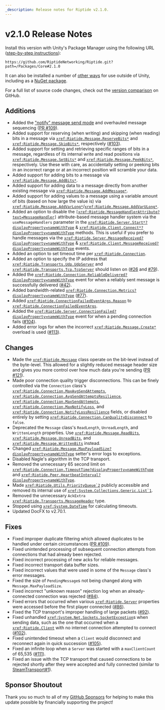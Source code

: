 ```yaml
---
_description: Release notes for Riptide v2.1.0.
---
```


# v2.1.0 Release Notes

Install this version with Unity's Package Manager using the following URL ([step-by-step instructions](~/manual/overview/installation.md#option-1-unity-package-manager)):
```plaintext
https://github.com/RiptideNetworking/Riptide.git?path=/Packages/Core#2.1.0
```

It can also be installed a number of [other ways](~/manual/overview/installation.md#net-projects) for use outside of Unity, including as a [NuGet package](https://www.nuget.org/packages/RiptideNetworking.Riptide).

For a full list of source code changes, check out the [version comparison](https://github.com/RiptideNetworking/Riptide/compare/v2.0.0...v2.1.0) on GitHub.

## Additions

- Added the ["notify" message send mode](~/manual/guides/send-modes-explained.md#notify-send-mode) and overhauled message sequencing ([PR #109](https://github.com/RiptideNetworking/Riptide/pull/109)).
- Added support for reserving (when writing) and skipping (when reading) bits in a message via <code><xref:Riptide.Message.ReserveBits*></code> and <code><xref:Riptide.Message.SkipBits*></code>, respectively ([#103](https://github.com/RiptideNetworking/Riptide/issues/103)).
- Added support for setting and retrieving specific ranges of bits in a message, regardless of its internal write and read positions via <code><xref:Riptide.Message.SetBits*></code> and <code><xref:Riptide.Message.PeekBits*></code>, respectively. Use these with care, as accidentally setting or peeking bits in an incorrect range or at an incorrect position will scramble your data.
- Added support for adding bits to a message via <code><xref:Riptide.Message.AddBits*></code>.
- Added support for adding data to a message directly from another existing message via <code><xref:Riptide.Message.AddMessage*></code>.
- Added support for adding values to a message using a variable amount of bits (based on how large the value is) via <code><xref:Riptide.Message.AddVarLong*></code>/<code><xref:Riptide.Message.AddVarULong*></code>.
- Added an option to disable the <code>[<xref:Riptide.MessageHandlerAttribute?text=MessageHandler>]</code> attribute-based message handler system via the `useMessageHandlers` parameter in the <code><xref:Riptide.Server.Start*?displayProperty=nameWithType></code> & <code><xref:Riptide.Client.Connect*?displayProperty=nameWithType></code> methods. This is useful if you prefer to handle messages via the <code><xref:Riptide.Server.MessageReceived?displayProperty=nameWithType></code> & <code><xref:Riptide.Client.MessageReceived?displayProperty=nameWithType></code> events.
- Added an option to set timeout time per <code><xref:Riptide.Connection></code>.
- Added an option to specify the IP address that <code><xref:Riptide.Transports.Udp.UdpServer></code> and <code><xref:Riptide.Transports.Tcp.TcpServer></code> should listen on ([#26](https://github.com/RiptideNetworking/Riptide/issues/26) and [#79](https://github.com/RiptideNetworking/Riptide/issues/79)).
- Added the <code><xref:Riptide.Connection.ReliableDelivered?displayProperty=nameWithType></code> event for when a reliably sent message is successfully delivered ([#42](https://github.com/RiptideNetworking/Riptide/pull/42)).
- Added bandwidth-related <code><xref:Riptide.Connection.Metrics?displayProperty=nameWithType></code> ([#77](https://github.com/RiptideNetworking/Riptide/issues/77)).
- Added <code><xref:Riptide.ConnectionFailedEventArgs.Reason></code> to <code><xref:Riptide.ConnectionFailedEventArgs></code>.
- Added the <code><xref:Riptide.Server.ConnectionFailed?displayProperty=nameWithType></code> event for when a pending connection fails ([#104](https://github.com/RiptideNetworking/Riptide/issues/104)).
- Added error logs for when the incorrect <code><xref:Riptide.Message.Create*></code> overload is used ([#113](https://github.com/RiptideNetworking/Riptide/pull/113)).

## Changes

- Made the <code><xref:Riptide.Message></code> class operate on the bit-level instead of the byte-level. This allowed for a slightly reduced message header size and gives you more control over how much data you're sending ([PR #121](https://github.com/RiptideNetworking/Riptide/pull/121)).
- Made poor connection quality trigger disconnections. This can be finely controlled via the `Connection` class's <code><xref:Riptide.Connection.MaxAvgSendAttempts></code>, <code><xref:Riptide.Connection.AvgSendAttemptsResilience></code>, <code><xref:Riptide.Connection.MaxSendAttempts></code>, <code><xref:Riptide.Connection.MaxNotifyLoss></code>, and <code><xref:Riptide.Connection.NotifyLossResilience></code> fields, or disabled entirely by setting <code><xref:Riptide.Connection.CanQualityDisconnect></code> to `false`.
- Deprecated the `Message` class's `ReadLength`, `UnreadLength`, and `WrittenLength` properties. Use <code><xref:Riptide.Message.ReadBits></code>, <code><xref:Riptide.Message.UnreadBits></code>, and <code><xref:Riptide.Message.WrittenBits></code> instead.
- Changed <code><xref:Riptide.Message.MaxPayloadSize?displayProperty=nameWithType></code> setter's error logs to exceptions.
- Disabled Nagle's algorithm in the TCP transport.
- Removed the unnecessary 65 second limit on <code><xref:Riptide.Connection.TimeoutTime?displayProperty=nameWithType></code> and <code><xref:Riptide.Peer.HeartbeatInterval?displayProperty=nameWithType></code>.
- Made <code><xref:Riptide.Utils.PriorityQueue`2></code> publicly accessible and removed its internal use of <code><xref:System.Collections.Generic.List`1></code>.
- Removed the unnecessary `AckExtra` <code><xref:Riptide.Transports.MessageHeader></code> type.
- Stopped using <code><xref:System.DateTime></code> for calculating timeouts.
- Updated DocFX to v2.70.1.

## Fixes

- Fixed improper duplicate filtering which allowed duplicates to be handled under certain circumstances ([PR #109](https://github.com/RiptideNetworking/Riptide/pull/109)).
- Fixed unintended processing of subsequent connection attempts from connections that had already been rejected.
- Fixed incorrect processing of new acks for reliable messages.
- Fixed incorrect transport data buffer sizes.
- Fixed incorrect values that were used in some of the `Message` class's error messages.
- Fixed the size of `PendingMessage`s not being changed along with `Message.MaxPayloadSize`.
- Fixed incorrect "unknown reason" rejection log when an already-connected connection was rejected ([#84](https://github.com/RiptideNetworking/Riptide/issues/84)).
- Fixed errors that occurred when various <code><xref:Riptide.Server></code> properties were accessed before the first player connected ([#86](https://github.com/RiptideNetworking/Riptide/issues/86)).
- Fixed the TCP transport's improper handling of large packets ([#92](https://github.com/RiptideNetworking/Riptide/issues/92)).
- Fixed unhandled <code><xref:System.Net.Sockets.SocketException></code>s when sending data, such as the one that occurred when a <code><xref:Riptide.Client></code> with no internet connection attempted to connect ([#102](https://github.com/RiptideNetworking/Riptide/pull/102)).
- Fixed unintended timeout when a `Client` would disconnect and reconnect again in quick succession ([#105](https://github.com/RiptideNetworking/Riptide/issues/105)).
- Fixed an infinite loop when a `Server` was started with a `maxClientCount` of 65,535 ([#111](https://github.com/RiptideNetworking/Riptide/issues/111)).
- Fixed an issue with the TCP transport that caused connections to be rejected shortly after they were accepted and fully connected (similar to [SteamTransport#1](https://github.com/RiptideNetworking/SteamTransport/issues/1)).

## Sponsor Shoutout

Thank you so much to all of my [GitHub Sponsors](https://github.com/sponsors/tom-weiland) for helping to make this update possible by financially supporting the project!
